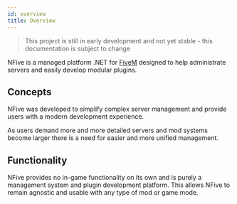 ```yaml
---
id: overview
title: Overview
---
```


> This project is still in early development and not yet stable - this documentation is subject to change

NFive is a managed platform .NET for [FiveM](https://fivem.net/) designed to help administrate servers and easily develop modular plugins.

## Concepts

NFive was developed to simplify complex server management and provide users with a modern development experience.

As users demand more and more detailed servers and mod systems become larger there is a need for easier and more unified management.

## Functionality

NFive provides no in-game functionality on its own and is purely a management system and plugin development platform. This allows NFive to remain agnostic and usable with any type of mod or game mode.
